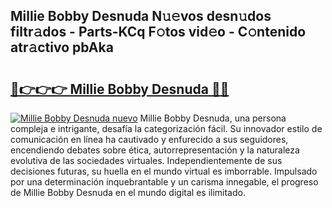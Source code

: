 ## Millie Bobby Desnuda N𝚞𝚎vos desn𝚞dos filtr𝚊dos - Parts-KCq F𝚘tos vid𝚎o - C𝚘ntenido atr𝚊ctivo pbAka

# <h2><a href="http://mb41tk.tromn.icu/?c=Millie+Bobby+Desnuda">🔗👉👉👉 Millie Bobby Desnuda 🔗🔗</a></h2>

[![Millie Bobby Desnuda nuevo](https://i.imgur.com/pEAQMta.gif)](http://mb41tk.tromn.icu/?c=Millie+Bobby+Desnuda)
Millie Bobby Desnuda, una persona compleja e intrigante, desafía la categorización fácil. Su innovador estilo de comunicación en línea ha cautivado y enfurecido a sus seguidores, encendiendo debates sobre ética, autorrepresentación y la naturaleza evolutiva de las sociedades virtuales. Independientemente de sus decisiones futuras, su huella en el mundo virtual es imborrable. Impulsado por una determinación inquebrantable y un carisma innegable, el progreso de Millie Bobby Desnuda en el mundo digital es ilimitado.
